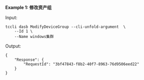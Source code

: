 **Example 1: 修改资产组**



Input: 

```
tccli dasb ModifyDeviceGroup --cli-unfold-argument  \
    --Id 1 \
    --Name windows集群
```

Output: 
```
{
    "Response": {
        "RequestId": "3bf47843-f8b2-40f7-8963-76d9506eed22"
    }
}
```

